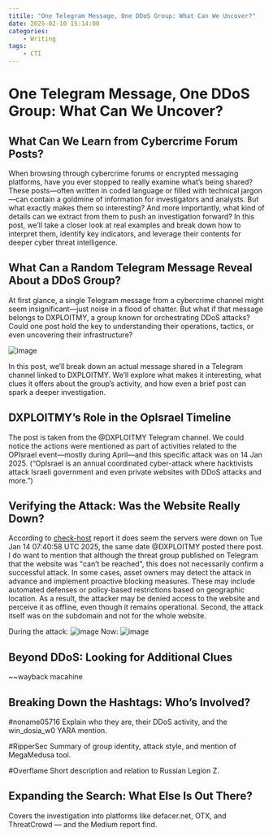 ```yaml
---
titile: "One Telegram Message, One DDoS Group: What Can We Uncover?"
date: 2025-02-10 15:14:00
categories: 
    - Writing
tags: 
    - CTI
---
```


# One Telegram Message, One DDoS Group: What Can We Uncover?

## What Can We Learn from Cybercrime Forum Posts?
When browsing through cybercrime forums or encrypted messaging platforms, have you ever stopped to really examine what’s being shared? These posts—often written in coded language or filled with technical jargon—can contain a goldmine of information for investigators and analysts. But what exactly makes them so interesting? And more importantly, what kind of details can we extract from them to push an investigation forward?
In this post, we’ll take a closer look at real examples and break down how to interpret them, identify key indicators, and leverage their contents for deeper cyber threat intelligence.

## What Can a Random Telegram Message Reveal About a DDoS Group?
At first glance, a single Telegram message from a cybercrime channel might seem insignificant—just noise in a flood of chatter. But what if that message belongs to DXPLOITMY, a group known for orchestrating DDoS attacks? Could one post hold the key to understanding their operations, tactics, or even uncovering their infrastructure?

![image](https://github.com/user-attachments/assets/96384174-7e60-44e8-916d-19181f0a518a)

In this post, we’ll break down an actual message shared in a Telegram channel linked to DXPLOITMY. We’ll explore what makes it interesting, what clues it offers about the group’s activity, and how even a brief post can spark a deeper investigation.

## DXPLOITMY’s Role in the OpIsrael Timeline
The post is taken from the @DXPLOITMY Telegram channel.
We could notice the actions were mentioned as part of activities related to the OPIsrael event—mostly during April—and this specific attack was on 14 Jan 2025. (“OpIsrael is an annual coordinated cyber-attack where hacktivists attack Israeli government and even private websites with DDoS attacks and more.”)

## Verifying the Attack: Was the Website Really Down?
According to [check-host](https://check-host.net/check-report/223da56akbc5) report it does seem the servers were down on Tue Jan 14 07:40:58 UTC 2025, the same date @DXPLOITMY posted there post. I do want to mention that although the threat group published on Telegram that the website was "can’t be reached", this does not necessarily confirm a successful attack. In some cases, asset owners may detect the attack in advance and implement proactive blocking measures. These may include automated defenses or policy-based restrictions based on geographic location. As a result, the attacker may be denied access to the website and perceive it as offline, even though it remains operational. Second, the attack itself was on the subdomain and not for the whole website.

During the attack:
![image](https://github.com/user-attachments/assets/323edfd2-013e-4df2-bd79-880808263c49)
Now:
![image](https://github.com/user-attachments/assets/1f601797-aeb7-43fd-ab46-9a0de527a3c5)


## Beyond DDoS: Looking for Additional Clues
~~wayback macahine

## Breaking Down the Hashtags: Who’s Involved?
#noname05716
Explain who they are, their DDoS activity, and the win_dosia_w0 YARA mention.

#RipperSec
Summary of group identity, attack style, and mention of MegaMedusa tool.

#Overflame
Short description and relation to Russian Legion Z.

## Expanding the Search: What Else Is Out There?
Covers the investigation into platforms like defacer.net, OTX, and ThreatCrowd — and the Medium report find.

